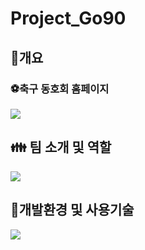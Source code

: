 # Project_Go90

## <strong> 📌개요 </strong>

### ⚽축구 동호회  홈페이지


![](https://velog.velcdn.com/images/vilose7222/post/3b5a1fb1-b729-4fad-9f28-35750b10cfd2/image.png)


## <strong> 👪 팀 소개 및 역할 </strong>


![](https://velog.velcdn.com/images/vilose7222/post/2bdad6e5-5f40-4b41-ba74-8cef4902716f/image.png)


## <strong> 📖개발환경 및 사용기술 </strong>


![](https://velog.velcdn.com/images/vilose7222/post/e6ace4d5-1d41-4cd8-9be3-be8d012a62f0/image.png)




